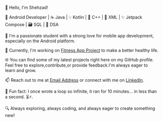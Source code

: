👋 Hello, I'm Shehzad!

🚀 Android Developer | ☕ Java | 💡 Kotlin | 🧮 C++ | 📝 XML | ✨ Jetpack Compose | 🗃️ SQL | 🧬 DSA

🚀 I'm a passionate student with a strong love for mobile app development, especially on the Android platform.

🌱 Currently, I'm working on [Fitness App Project](https://github.com/SHEHZAD22/fitness-app) to make a better healthy life.

🌐 You can find some of my latest projects right here on my GitHub profile. Feel free to explore,contribute,or provide feedback.I'm always eager to learn and grow.

📫 Reach out to me at [Email Address](shehzad87450@gmail.com) or connect with me on [LinkedIn](https://www.linkedin.com/in/shehzad22/).

🌟 Fun fact: I once wrote a loop so infinite, it ran for 10 minutes... in less than a second. ⏳⚡.

🔍 Always exploring, always coding, and always eager to create something new!

